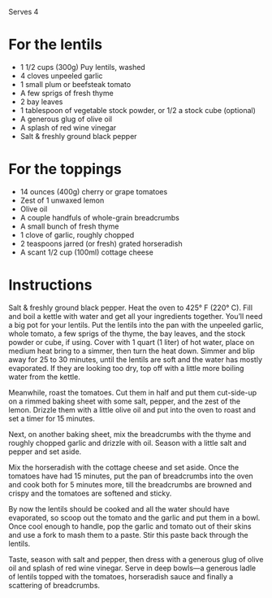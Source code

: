 Serves 4

# For the lentils

- 1 1/2 cups (300g) Puy lentils, washed
- 4 cloves unpeeled garlic
- 1 small plum or beefsteak tomato
- A few sprigs of fresh thyme
- 2 bay leaves
- 1 tablespoon of vegetable stock powder, or 1/2 a stock cube (optional)
- A generous glug of olive oil
- A splash of red wine vinegar
- Salt & freshly ground black pepper

# For the toppings

- 14 ounces (400g) cherry or grape tomatoes
- Zest of 1 unwaxed lemon
- Olive oil
- A couple handfuls of whole-grain breadcrumbs
- A small bunch of fresh thyme
- 1 clove of garlic, roughly chopped
- 2 teaspoons jarred (or fresh) grated horseradish
- A scant 1/2 cup (100ml) cottage cheese

# Instructions

Salt & freshly ground black pepper. Heat the oven to 425° F (220° C). Fill and boil a kettle with water and get all your ingredients together. You’ll need a big pot for your lentils. Put the lentils into the pan with the unpeeled garlic, whole tomato, a few sprigs of the thyme, the bay leaves, and the stock powder or cube, if using. Cover with 1 quart (1 liter) of hot water, place on medium heat bring to a simmer, then turn the heat down. Simmer and blip away for 25 to 30 minutes, until the lentils are soft and the water has mostly evaporated. If they are looking too dry, top off with a little more boiling water from the kettle. 

Meanwhile, roast the tomatoes. Cut them in half and put them cut-side-up on a rimmed baking sheet with some salt, pepper, and the zest of the lemon. Drizzle them with a little olive oil and put into the oven to roast and set a timer for 15 minutes. 

Next, on another baking sheet, mix the breadcrumbs with the thyme and roughly chopped garlic and drizzle with oil. Season with a little salt and pepper and set aside. 

Mix the horseradish with the cottage cheese and set aside. Once the tomatoes have had 15 minutes, put the pan of breadcrumbs into the oven and cook both for 5 minutes more, till the breadcrumbs are browned and crispy and the tomatoes are softened and sticky. 

By now the lentils should be cooked and all the water should have evaporated, so scoop out the tomato and the garlic and put them in a bowl. Once cool enough to handle, pop the garlic and tomato out of their skins and use a fork to mash them to a paste. Stir this paste back through the lentils. 

Taste, season with salt and pepper, then dress with a generous glug of olive oil and splash of red wine vinegar. Serve in deep bowls—a generous ladle of lentils topped with the tomatoes, horseradish sauce and finally a scattering of breadcrumbs.